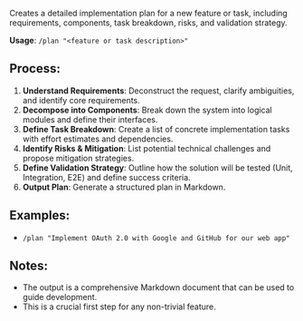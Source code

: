 Creates a detailed implementation plan for a new feature or task, including requirements, components, task breakdown, risks, and validation strategy.

**Usage**: `/plan "<feature or task description>"`

## Process:
1.  **Understand Requirements**: Deconstruct the request, clarify ambiguities, and identify core requirements.
2.  **Decompose into Components**: Break down the system into logical modules and define their interfaces.
3.  **Define Task Breakdown**: Create a list of concrete implementation tasks with effort estimates and dependencies.
4.  **Identify Risks & Mitigation**: List potential technical challenges and propose mitigation strategies.
5.  **Define Validation Strategy**: Outline how the solution will be tested (Unit, Integration, E2E) and define success criteria.
6.  **Output Plan**: Generate a structured plan in Markdown.

## Examples:
- `/plan "Implement OAuth 2.0 with Google and GitHub for our web app"`

## Notes:
- The output is a comprehensive Markdown document that can be used to guide development.
- This is a crucial first step for any non-trivial feature.